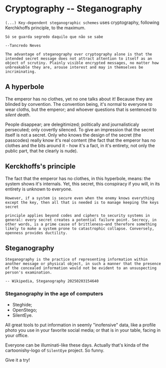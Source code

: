 # Cryptography -- Steganography

`(...) Key-dependent steganographic schemes` uses cryptography, following Kerchkhoffs principle, to the maximum. 

``` quote
Só se guarda segredo daquilo que não se sabe

--Tancredo Neves
```

``` quote
The advantage of steganography over cryptography alone is that the intended secret message does not attract attention to itself as an object of scrutiny. Plainly visible encrypted messages, no matter how unbreakable they are, arouse interest and may in themselves be incriminating.
```

## A hyperbole

The emperor has no clothes, yet no one talks about it! Because they are blinded by convention. The convention being, it's normal to everyone to wear cloths, but the emperor; and whoever questions that is sentenced to *silent death*. 

People disappear; are delegitimized; politically and journalisticaly persecuted; only covertly silenced. To give an impression that the secret itself is not a secret. Only who knows the design of the secret (the passcodes) really know it's real content (the fact that the emperor has no clothes and the bits around it - how it's a fact, in it's entirety, not only the public part, that he clearly is nude).

## Kerckhoffs's principle

The fact that the emperor has no clothes, in this hyperbole, means: the system shows it's internals. Yet, this secret, this conspiracy if you will, in its entirety is unknown to everyone.

``` quote
However, if a system is secure even when the enemy knows everything except the key, then all that is needed is to manage keeping the keys secret
```

``` quote
principle applies beyond codes and ciphers to security systems in general: every secret creates a potential failure point. Secrecy, in other words, is a prime cause of brittleness—and therefore something likely to make a system prone to catastrophic collapse. Conversely, openness provides ductility.
```


## Steganography

``` quote
Steganography is the practice of representing information within another message or physical object, in such a manner that the presence of the concealed information would not be evident to an unsuspecting person's examination.

-- Wikipedia, Steganography 20250203154640
```

### Steganography in the age of computers

- Steghide;
- OpenStego;
- SilentEye.

All great tools to put information in seemly "inofensive" data, like a profile photo you use in your favorite social media; or that is in your table, facing in your office.

Everyone can be illuminati-like these days. Actually that's kinda of the cartoonishy-logo of `SilentEye` project. So funny.

Give it a try!
